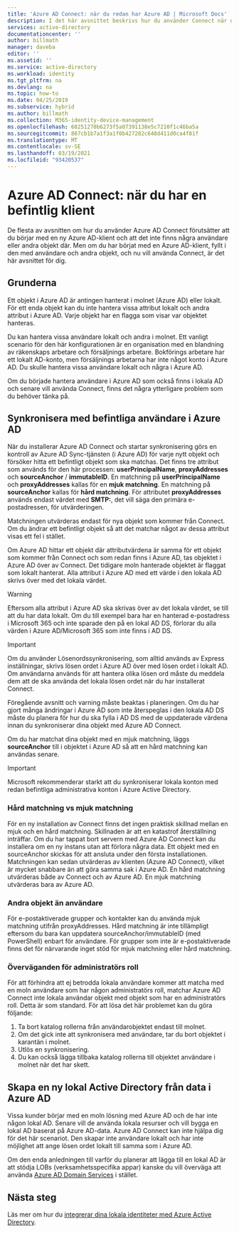 ```yaml
---
title: 'Azure AD Connect: när du redan har Azure AD | Microsoft Docs'
description: I det här avsnittet beskrivs hur du använder Connect när du har en befintlig Azure AD-klient.
services: active-directory
documentationcenter: ''
author: billmath
manager: daveba
editor: ''
ms.assetid: ''
ms.service: active-directory
ms.workload: identity
ms.tgt_pltfrm: na
ms.devlang: na
ms.topic: how-to
ms.date: 04/25/2019
ms.subservice: hybrid
ms.author: billmath
ms.collection: M365-identity-device-management
ms.openlocfilehash: 68251270b6273f5a07391138e5c7210f1c46ba5a
ms.sourcegitcommit: 867cb1b7a1f3a1f0b427282c648d411d0ca4f81f
ms.translationtype: MT
ms.contentlocale: sv-SE
ms.lasthandoff: 03/19/2021
ms.locfileid: "93420537"
---
```

# <a name="azure-ad-connect-when-you-have-an-existing-tenant"></a>Azure AD Connect: när du har en befintlig klient
De flesta av avsnitten om hur du använder Azure AD Connect förutsätter att du börjar med en ny Azure AD-klient och att det inte finns några användare eller andra objekt där. Men om du har börjat med en Azure AD-klient, fyllt i den med användare och andra objekt, och nu vill använda Connect, är det här avsnittet för dig.

## <a name="the-basics"></a>Grunderna
Ett objekt i Azure AD är antingen hanterat i molnet (Azure AD) eller lokalt. För ett enda objekt kan du inte hantera vissa attribut lokalt och andra attribut i Azure AD. Varje objekt har en flagga som visar var objektet hanteras.

Du kan hantera vissa användare lokalt och andra i molnet. Ett vanligt scenario för den här konfigurationen är en organisation med en blandning av räkenskaps arbetare och försäljnings arbetare. Bokförings arbetare har ett lokalt AD-konto, men försäljnings arbetarna har inte något konto i Azure AD. Du skulle hantera vissa användare lokalt och några i Azure AD.

Om du började hantera användare i Azure AD som också finns i lokala AD och senare vill använda Connect, finns det några ytterligare problem som du behöver tänka på.

## <a name="sync-with-existing-users-in-azure-ad"></a>Synkronisera med befintliga användare i Azure AD
När du installerar Azure AD Connect och startar synkronisering görs en kontroll av Azure AD Sync-tjänsten (i Azure AD) för varje nytt objekt och försöker hitta ett befintligt objekt som ska matchas. Det finns tre attribut som används för den här processen: **userPrincipalName**, **proxyAddresses** och **sourceAnchor** / **immutableID**. En matchning på **userPrincipalName** och **proxyAddresses** kallas för en **mjuk matchning**. En matchning på **sourceAnchor** kallas för **hård matchning**. För attributet **proxyAddresses** används endast värdet med **SMTP:**, det vill säga den primära e-postadressen, för utvärderingen.

Matchningen utvärderas endast för nya objekt som kommer från Connect. Om du ändrar ett befintligt objekt så att det matchar något av dessa attribut visas ett fel i stället.

Om Azure AD hittar ett objekt där attributvärdena är samma för ett objekt som kommer från Connect och som redan finns i Azure AD, tas objektet i Azure AD över av Connect. Det tidigare moln hanterade objektet är flaggat som lokalt hanterat. Alla attribut i Azure AD med ett värde i den lokala AD skrivs över med det lokala värdet.

> [!WARNING]
> Eftersom alla attribut i Azure AD ska skrivas över av det lokala värdet, se till att du har data lokalt. Om du till exempel bara har en hanterad e-postadress i Microsoft 365 och inte sparade den på en lokal AD DS, förlorar du alla värden i Azure AD/Microsoft 365 som inte finns i AD DS.

> [!IMPORTANT]
> Om du använder Lösenordssynkronisering, som alltid används av Express inställningar, skrivs lösen ordet i Azure AD över med lösen ordet i lokalt AD. Om användarna används för att hantera olika lösen ord måste du meddela dem att de ska använda det lokala lösen ordet när du har installerat Connect.

Föregående avsnitt och varning måste beaktas i planeringen. Om du har gjort många ändringar i Azure AD som inte återspeglas i den lokala AD DS måste du planera för hur du ska fylla i AD DS med de uppdaterade värdena innan du synkroniserar dina objekt med Azure AD Connect.

Om du har matchat dina objekt med en mjuk matchning, läggs **sourceAnchor** till i objektet i Azure AD så att en hård matchning kan användas senare.

>[!IMPORTANT]
> Microsoft rekommenderar starkt att du synkroniserar lokala konton med redan befintliga administrativa konton i Azure Active Directory.

### <a name="hard-match-vs-soft-match"></a>Hård matchning vs mjuk matchning
För en ny installation av Connect finns det ingen praktisk skillnad mellan en mjuk och en hård matchning. Skillnaden är att en katastrof återställning inträffar. Om du har tappat bort servern med Azure AD Connect kan du installera om en ny instans utan att förlora några data. Ett objekt med en sourceAnchor skickas för att ansluta under den första installationen. Matchningen kan sedan utvärderas av klienten (Azure AD Connect), vilket är mycket snabbare än att göra samma sak i Azure AD. En hård matchning utvärderas både av Connect och av Azure AD. En mjuk matchning utvärderas bara av Azure AD.

### <a name="other-objects-than-users"></a>Andra objekt än användare
För e-postaktiverade grupper och kontakter kan du använda mjuk matchning utifrån proxyAddresses. Hård matchning är inte tillämpligt eftersom du bara kan uppdatera sourceAnchor/immutableID (med PowerShell) enbart för användare. För grupper som inte är e-postaktiverade finns det för närvarande inget stöd för mjuk matchning eller hård matchning.

### <a name="admin-role-considerations"></a>Överväganden för administratörs roll
För att förhindra att ej betrodda lokala användare kommer att matcha med en moln användare som har någon administratörs roll, matchar Azure AD Connect inte lokala användar objekt med objekt som har en administratörs roll. Detta är som standard. För att lösa det här problemet kan du göra följande:

1.  Ta bort katalog rollerna från användarobjektet endast till molnet.
2.  Om det gick inte att synkronisera med användare, tar du bort objektet i karantän i molnet.
3.  Utlös en synkronisering.
4.  Du kan också lägga tillbaka katalog rollerna till objektet användare i molnet när det har skett.



## <a name="create-a-new-on-premises-active-directory-from-data-in-azure-ad"></a>Skapa en ny lokal Active Directory från data i Azure AD
Vissa kunder börjar med en moln lösning med Azure AD och de har inte någon lokal AD. Senare vill de använda lokala resurser och vill bygga en lokal AD baserat på Azure AD-data. Azure AD Connect kan inte hjälpa dig för det här scenariot. Den skapar inte användare lokalt och har inte möjlighet att ange lösen ordet lokalt till samma som i Azure AD.

Om den enda anledningen till varför du planerar att lägga till en lokal AD är att stödja LOBs (verksamhetsspecifika appar) kanske du vill överväga att använda [Azure AD Domain Services](../../active-directory-domain-services/index.yml) i stället.

## <a name="next-steps"></a>Nästa steg
Läs mer om hur du [integrerar dina lokala identiteter med Azure Active Directory](whatis-hybrid-identity.md).
